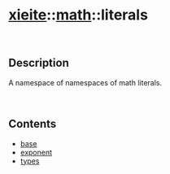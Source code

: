 # [xieite](../../xieite.md)\:\:[math](../../math.md)\:\:literals

&nbsp;

## Description
A namespace of namespaces of math literals.

&nbsp;

## Contents
- [base](./namespaces/literals/base.md)
- [exponent](./namespaces/literals/exponent.md)
- [types](./namespaces/literals/types.md)
